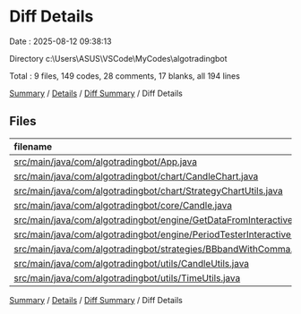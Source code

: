 # Diff Details

Date : 2025-08-12 09:38:13

Directory c:\\Users\\ASUS\\VSCode\\MyCodes\\algotradingbot

Total : 9 files,  149 codes, 28 comments, 17 blanks, all 194 lines

[Summary](results.md) / [Details](details.md) / [Diff Summary](diff.md) / Diff Details

## Files
| filename | language | code | comment | blank | total |
| :--- | :--- | ---: | ---: | ---: | ---: |
| [src/main/java/com/algotradingbot/App.java](/src/main/java/com/algotradingbot/App.java) | Java | 12 | -8 | 0 | 4 |
| [src/main/java/com/algotradingbot/chart/CandleChart.java](/src/main/java/com/algotradingbot/chart/CandleChart.java) | Java | 32 | 3 | 1 | 36 |
| [src/main/java/com/algotradingbot/chart/StrategyChartUtils.java](/src/main/java/com/algotradingbot/chart/StrategyChartUtils.java) | Java | 7 | 3 | -1 | 9 |
| [src/main/java/com/algotradingbot/core/Candle.java](/src/main/java/com/algotradingbot/core/Candle.java) | Java | 24 | 7 | 5 | 36 |
| [src/main/java/com/algotradingbot/engine/GetDataFromInteractiveBroker.java](/src/main/java/com/algotradingbot/engine/GetDataFromInteractiveBroker.java) | Java | 17 | -3 | 1 | 15 |
| [src/main/java/com/algotradingbot/engine/PeriodTesterInteractiveBroker.java](/src/main/java/com/algotradingbot/engine/PeriodTesterInteractiveBroker.java) | Java | 4 | 0 | 2 | 6 |
| [src/main/java/com/algotradingbot/strategies/BBbandWithComma.java](/src/main/java/com/algotradingbot/strategies/BBbandWithComma.java) | Java | -36 | -3 | -6 | -45 |
| [src/main/java/com/algotradingbot/utils/CandleUtils.java](/src/main/java/com/algotradingbot/utils/CandleUtils.java) | Java | 6 | 1 | -1 | 6 |
| [src/main/java/com/algotradingbot/utils/TimeUtils.java](/src/main/java/com/algotradingbot/utils/TimeUtils.java) | Java | 83 | 28 | 16 | 127 |

[Summary](results.md) / [Details](details.md) / [Diff Summary](diff.md) / Diff Details